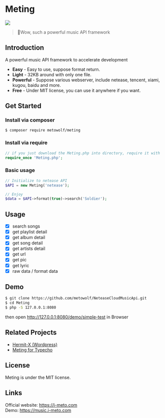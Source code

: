 # Meting

![](http://ww2.sinaimg.cn/large/a15b4afegw1fbg1l7wn09j20fw05gq34)

 > :lollipop:Wow, such a powerful music API framework

## Introduction
A powerful music API framework to accelerate development

 + **Easy** - Easy to use, suppose format return.
 + **Light** - 32KB around with only one file.
 + **Powerful** - Suppose various webserver, include netease, tencent, xiami, kugou, baidu and more.
 + **Free** - Under MIT license, you can use it anywhere if you want.

## Get Started

### Install via composer
```
$ composer require metowolf/meting
```

### Install via require
```php
// if you just download the Meting.php into directory, require it with the correct path.
require_once 'Meting.php';
```

### Basic usage
```php
// Initialize to netease API
$API = new Meting('netease');

// Enjoy
$data = $API->format(true)->search('Soldier');
```

## Usage
 - [x] search songs
 - [x] get playlist detail
 - [x] get album detail
 - [x] get song detail
 - [x] get artists detail
 - [x] get url
 - [x] get pic
 - [x] get lyric
 - [x] raw data / format data

## Demo
```bash
$ git clone https://github.com/metowolf/NeteaseCloudMusicApi.git
$ cd Meting
$ php -S 127.0.0.1:8080
```
then open http://127.0.0.1:8080/demo/simple-test in Browser

## Related Projects
 - [Hermit-X (Wordpress)](https://github.com/liwanglin12/Hermit-X)
 - [Meting for Typecho](https://github.com/metowolf/Meting-Typecho-Plugin)

## License
Meting is under the MIT license.

## Links
Official website: https://i-meto.com  
Demo: https://music.i-meto.com
